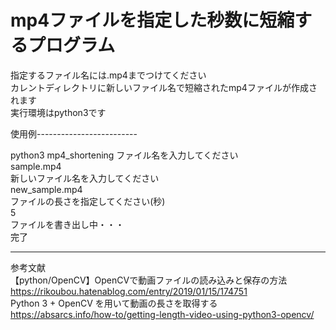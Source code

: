 # mp4ファイルを指定した秒数に短縮するプログラム
指定するファイル名には.mp4までつけてください  
カレントディレクトリに新しいファイル名で短縮されたmp4ファイルが作成されます  
実行環境はpython3です  

使用例-------------------------  

python3 mp4_shortening 
ファイル名を入力してください  
sample.mp4  
新しいファイル名を入力してください  
new_sample.mp4  
ファイルの長さを指定してください(秒)  
5  
ファイルを書き出し中・・・  
完了    

--------------------------
  
参考文献  
【python/OpenCV】OpenCVで動画ファイルの読み込みと保存の方法  
https://rikoubou.hatenablog.com/entry/2019/01/15/174751  
Python 3 + OpenCV を用いて動画の長さを取得する  
https://absarcs.info/how-to/getting-length-video-using-python3-opencv/
